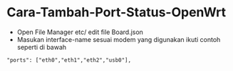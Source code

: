 # Cara-Tambah-Port-Status-OpenWrt
- Open File Manager etc/ edit file Board.json
- Masukan interface-name sesuai modem yang digunakan ikuti contoh seperti di bawah
```
"ports": ["eth0","eth1","eth2","usb0"],

```
